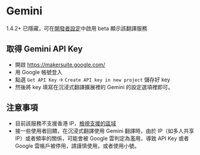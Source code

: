 # Gemini

1.4.2+ 已隱藏，可在[開發者設定](https://dash.immersivetranslate.com/#developer)中啟用 beta 顯示該翻譯服務

## 取得 Gemini API Key

- 開啟 https://makersuite.google.com/
- 用 Google 帳號登入
- 點選 `Get API Key` -> `Create API key in new project` 儲存好 key
- 然後將 key 填寫在沉浸式翻譯擴展裡的 Gemini 的設定選項裡即可。

## 注意事項

- 目前該服務不支援香港 IP，[檢視支援的區域](https://ai.google.dev/available_regions)
- 接一些使用者回饋，在沉浸式翻譯使用 Gemini 翻譯時，由於 IP（如多人共享 IP）或者頻率的關係，可能會被 Google 雲判定為濫用，導致 API Key 或者 Google 雲帳戶被停用，請謹慎使用，或者使用小號。
